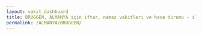 ```yaml
---
layout: vakit_dashboard
title: BRUGGEN, ALMANYA için iftar, namaz vakitleri ve hava durumu - ilçe/eyalet seç
permalink: /ALMANYA/BRUGGEN/
---
```


<script type="text/javascript">
  var GLOBAL_COUNTRY = 'ALMANYA';
  var GLOBAL_CITY = 'BRUGGEN';
  var GLOBAL_STATE = '';
  var lat = 72;
  var lon = 21;
</script>
